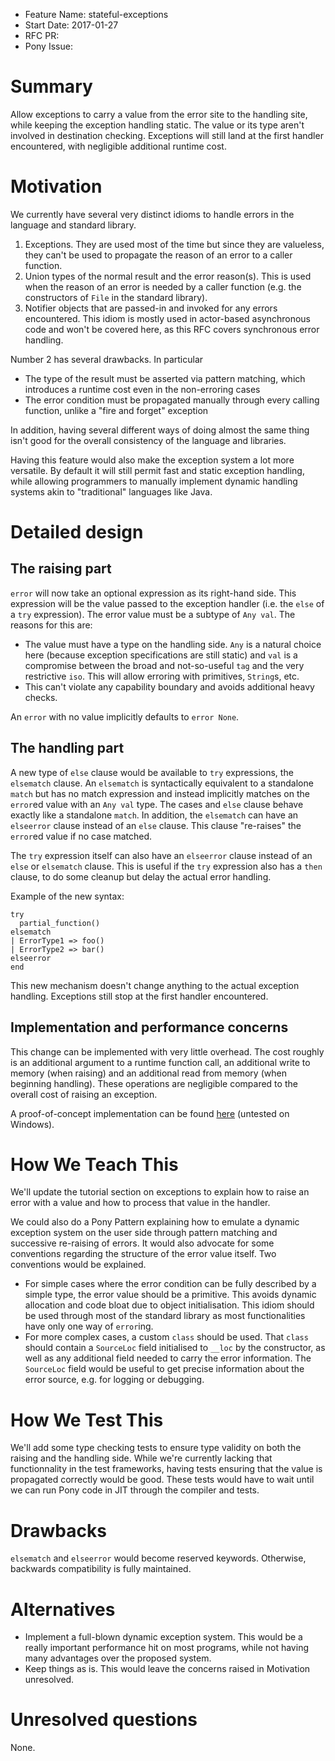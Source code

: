 - Feature Name: stateful-exceptions
- Start Date: 2017-01-27
- RFC PR:
- Pony Issue:

# Summary

Allow exceptions to carry a value from the error site to the handling site, while keeping the exception handling static. The value or its type aren't involved in destination checking. Exceptions will still land at the first handler encountered, with negligible additional runtime cost.

# Motivation

We currently have several very distinct idioms to handle errors in the language and standard library.

1. Exceptions. They are used most of the time but since they are valueless, they can't be used to propagate the reason of an error to a caller function.
2. Union types of the normal result and the error reason(s). This is used when the reason of an error is needed by a caller function (e.g. the constructors of `File` in the standard library).
3. Notifier objects that are passed-in and invoked for any errors encountered. This idiom is mostly used in actor-based asynchronous code and won't be covered here, as this RFC covers synchronous error handling.

Number 2 has several drawbacks. In particular

- The type of the result must be asserted via pattern matching, which introduces a runtime cost even in the non-erroring cases
- The error condition must be propagated manually through every calling function, unlike a "fire and forget" exception

In addition, having several different ways of doing almost the same thing isn't good for the overall consistency of the language and libraries.

Having this feature would also make the exception system a lot more versatile. By default it will still permit fast and static exception handling, while allowing programmers to manually implement dynamic handling systems akin to "traditional" languages like Java.

# Detailed design

## The raising part

`error` will now take an optional expression as its right-hand side. This expression will be the value passed to the exception handler (i.e. the `else` of a `try` expression). The error value must be a subtype of `Any val`. The reasons for this are:

- The value must have a type on the handling side. `Any` is a natural choice here (because exception specifications are still static) and `val` is a compromise between the broad and not-so-useful `tag` and the very restrictive `iso`. This will allow erroring with primitives, `String`s, etc.
- This can't violate any capability boundary and avoids additional heavy checks.

An `error` with no value implicitly defaults to `error None`.

## The handling part

A new type of `else` clause would be available to `try` expressions, the `elsematch` clause. An `elsematch` is syntactically equivalent to a standalone `match` but has no match expression and instead implicitly matches on the `error`ed value with an `Any val` type. The cases and `else` clause behave exactly like a standalone `match`. In addition, the `elsematch` can have an `elseerror` clause instead of an `else` clause. This clause "re-raises" the `error`ed value if no case matched.

The `try` expression itself can also have an `elseerror` clause instead of an `else` or `elsematch` clause. This is useful if the `try` expression also has a `then` clause, to do some cleanup but delay the actual error handling.

Example of the new syntax:

```pony
try
  partial_function()
elsematch
| ErrorType1 => foo()
| ErrorType2 => bar()
elseerror
end
```

This new mechanism doesn't change anything to the actual exception handling. Exceptions still stop at the first handler encountered.

## Implementation and performance concerns

This change can be implemented with very little overhead. The cost roughly is an additional argument to a runtime function call, an additional write to memory (when raising) and an additional read from memory (when beginning handling). These operations are negligible compared to the overall cost of raising an exception.

A proof-of-concept implementation can be found [here](https://github.com/Praetonus/ponyc/tree/stateful-exceptions) (untested on Windows).

# How We Teach This

We'll update the tutorial section on exceptions to explain how to raise an error with a value and how to process that value in the handler.

We could also do a Pony Pattern explaining how to emulate a dynamic exception system on the user side through pattern matching and successive re-raising of errors. It would also advocate for some conventions regarding the structure of the error value itself. Two conventions would be explained.

- For simple cases where the error condition can be fully described by a simple type, the error value should be a primitive. This avoids dynamic allocation and code bloat due to object initialisation. This idiom should be used through most of the standard library as most functionalities have only one way of `error`ing.
- For more complex cases, a custom `class` should be used. That `class` should contain a `SourceLoc` field initialised to `__loc` by the constructor, as well as any additional field needed to carry the error information. The `SourceLoc` field would be useful to get precise information about the error source, e.g. for logging or debugging.

# How We Test This

We'll add some type checking tests to ensure type validity on both the raising and the handling side. While we're currently lacking that functionnality in the test frameworks, having tests ensuring that the value is propagated correctly would be good. These tests would have to wait until we can run Pony code in JIT through the compiler and tests.

# Drawbacks

`elsematch` and `elseerror` would become reserved keywords. Otherwise, backwards compatibility is fully maintained.

# Alternatives

- Implement a full-blown dynamic exception system. This would be a really important performance hit on most programs, while not having many advantages over the proposed system.
- Keep things as is. This would leave the concerns raised in Motivation unresolved.

# Unresolved questions

None.
